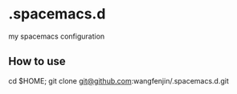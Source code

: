# .spacemacs.d

my spacemacs configuration

## How to use

cd $HOME; git clone git@github.com:wangfenjin/.spacemacs.d.git
